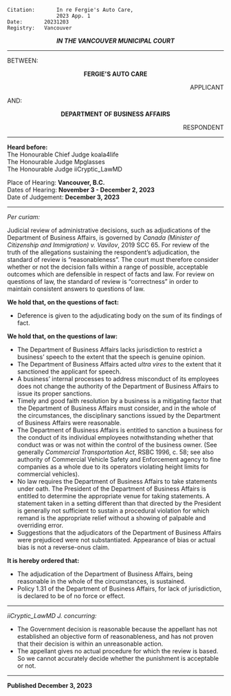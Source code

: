 	Citation:       In re Fergie's Auto Care,
                	2023 App. 1
	Date:		20231203
	Registry:	Vancouver

<p align="center"><b><i>
				IN THE VANCOUVER MUNICIPAL COURT
</b></i>

---

BETWEEN:
<p align="center"><b>		FERGIE'S AUTO CARE			</b>
<p align="right">		APPLICANT
<p>				AND:
<p align="center"><b>		DEPARTMENT OF BUSINESS AFFAIRS			</b>
<p align="right">		RESPONDENT

---
	
**Heard before:**
<br> The Honourable Chief Judge koala4Iife
<br> The Honourable Judge Mpglasses
<br> The Honourable Judge iiCryptic_LawMD

Place of Hearing: **Vancouver, B.C.**
<br>				Dates of Hearing: **November 3 - December 2, 2023**
<br>				Date of Judgement: **December 3, 2023**
	
---

*Per curiam:*

Judicial review of administrative decisions, such as adjudications of the Department of Business Affairs, is governed by *Canada (Minister of Citizenship and Immigration) v. Vavilov*, 2019 SCC 65. For review of the truth of the allegations sustaining the respondent’s adjudication, the standard of review is “reasonableness”. The court must therefore consider whether or not the decision falls within a range of possible, acceptable outcomes which are defensible in respect of facts and law. For review on questions of law, the standard of review is “correctness” in order to maintain consistent answers to questions of law.

**We hold that, on the questions of fact:**
- Deference is given to the adjudicating body on the sum of its findings of fact.

**We hold that, on the questions of law:**
- The Department of Business Affairs lacks jurisdiction to restrict a business’ speech to the extent that the speech is genuine opinion.
- The Department of Business Affairs acted *ultra vires* to the extent that it sanctioned the applicant for speech.
- A business’ internal processes to address misconduct of its employees does not change the authority of the Department of Business Affairs to issue its proper sanctions. 
- Timely and good faith resolution by a business is a mitigating factor that the Department of Business Affairs must consider, and in the whole of the circumstances, the disciplinary sanctions issued by the Department of Business Affairs were reasonable.
- The Department of Business Affairs is entitled to sanction a business for the conduct of its individual employees notwithstanding whether that conduct was or was not within the control of the business owner. (See generally *Commercial Transportation Act*, RSBC 1996, c. 58; see also authority of Commercial Vehicle Safety and Enforcement agency to fine companies as a whole due to its operators violating height limits for commercial vehicles).
- No law requires the Department of Business Affairs to take statements under oath. The President of the Department of Business Affairs is entitled to determine the appropriate venue for taking statements. A statement taken in a setting different than that directed by the President is generally not sufficient to sustain a procedural violation for which remand is the appropriate relief without a showing of palpable and overriding error.
- Suggestions that the adjudicators of the Department of Business Affairs were prejudiced were not substantiated. Appearance of bias or actual bias is not a reverse-onus claim.

**It is hereby ordered that:**
- The adjudication of the Department of Business Affairs, being reasonable in the whole of the circumstances, is sustained.
- Policy 1.31 of the Department of Business Affairs, for lack of jurisdiction, is declared to be of no force or effect.

---

*iiCryptic_LawMD J. concurring:*

-  The Government decision is reasonable because the appellant has not established an objective form of reasonableness, and has not proven that their decision is within an unreasonable action.
- The appellant gives no actual procedure for which the review is based. So we cannot accurately decide whether the punishment is acceptable or not.
  
---
	
**Published December 3, 2023**
